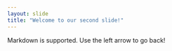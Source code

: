 ```yaml
---
layout: slide
title: "Welcome to our second slide!"
---
```

 Markdown is supported.
Use the left arrow to go back!
